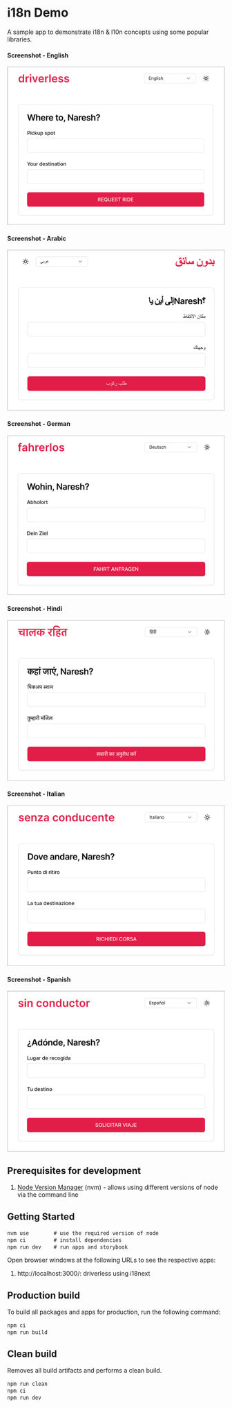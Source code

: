 # i18n Demo

A sample app to demonstrate i18n & l10n concepts using some popular libraries.

#### Screenshot - English

![Screenshot - English](assets/screenshot-en.png)

#### Screenshot - Arabic

![Screenshot - Arabic](assets/screenshot-ar.png)

#### Screenshot - German

![Screenshot - German](assets/screenshot-de.png)

#### Screenshot - Hindi

![Screenshot - Hindi](assets/screenshot-hi.png)

#### Screenshot - Italian

![Screenshot - Italian](assets/screenshot-it.png)

#### Screenshot - Spanish

![Screenshot - Spanish](assets/screenshot-es.png)

## Prerequisites for development

1. [Node Version Manager](https://github.com/nvm-sh/nvm) (nvm) - allows using
   different versions of node via the command line

## Getting Started

```shell
nvm use        # use the required version of node
npm ci         # install dependencies
npm run dev    # run apps and storybook
```

Open browser windows at the following URLs to see the respective apps:

1. http://localhost:3000/: driverless using i18next

## Production build

To build all packages and apps for production, run the following command:

```shell
npm ci
npm run build
```

## Clean build

Removes all build artifacts and performs a clean build.

```shell
npm run clean
npm ci
npm run dev
```

